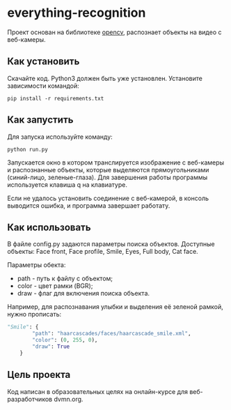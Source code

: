 # everything-recognition
Проект основан на библиотеке [opencv](https://pypi.org/project/opencv-python/), распознает объекты на видео с веб-камеры.

## Как установить
Скачайте код. Python3 должен быть уже установлен. Установите зависимости командой:
```
pip install -r requirements.txt
```

## Как запустить
Для запуска используйте команду:
```
python run.py
```
Запускается окно в котором транслируется изображение с веб-камеры и распознанные объекты, которые выделяются прямоугольниками (синий-лицо, зеленые-глаза). Для завершения работы программы используется клавиша q на клавиатуре.

Если не удалось установить соединение с веб-камерой, в консоль выводится ошибка, и программа завершает работату.

## Как использовать
В файле config.py задаются параметры поиска объектов. Доступные объекты: Face front, Face profile, Smile, Eyes, Full body, Cat face.

Параметры обекта:
* path - путь к файлу c объектом;
* color - цвет рамки (BGR);
* draw - флаг для включения поиска объекта.

Например, для распознавания улыбки и выделения её зеленой рамкой, нужно прописать:
``` Python
"Smile": {
        "path": "haarcascades/faces/haarcascade_smile.xml",
        "color": (0, 255, 0),
        "draw": True
    }
```

## Цель проекта
Код написан в образовательных целях на онлайн-курсе для веб-разработчиков dvmn.org.
